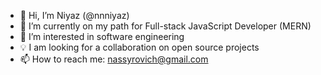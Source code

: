 - 👋 Hi, I’m Niyaz (@nnniyaz)
- 🔭 I’m currently on my path for Full-stack JavaScript Developer (MERN)
- 🌱 I’m interested in software engineering
- 💡 I am looking for a collaboration on open source projects
- 📫 How to reach me: nassyrovich@gmail.com
